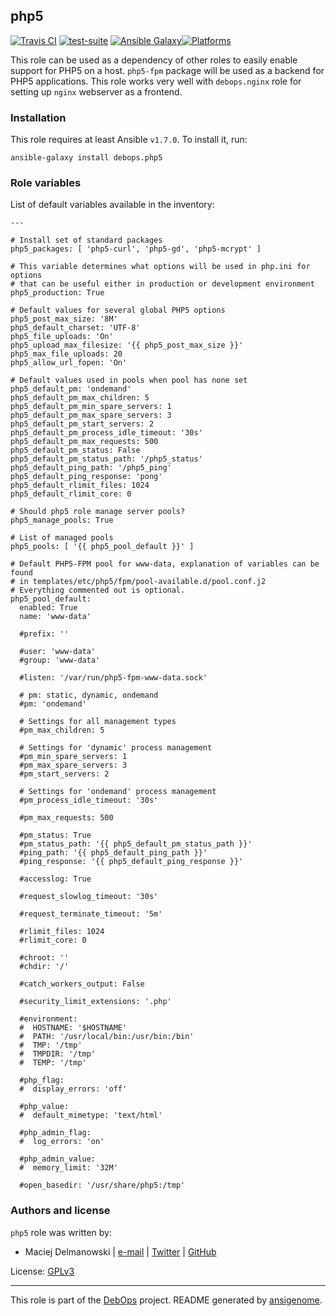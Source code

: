 ## php5

[![Travis CI](https://secure.travis-ci.org/debops/ansible-php5.png)](http://travis-ci.org/debops/ansible-php5) [![test-suite](http://img.shields.io/badge/test--suite-ansible--php5-blue.svg)](https://github.com/debops/test-suite/tree/master/ansible-php5/) [![Ansible Galaxy](http://img.shields.io/badge/galaxy-debops.php5-660198.svg)](https://galaxy.ansible.com/list#/roles/1585)[![Platforms](http://img.shields.io/badge/platforms-debian%20|%20ubuntu-lightgrey.svg)](#)

This role can be used as a dependency of other roles to easily enable
support for PHP5 on a host. `php5-fpm` package will be used as a backend
for PHP5 applications. This role works very well with `debops.nginx` role
for setting up `nginx` webserver as a frontend.


### Installation

This role requires at least Ansible `v1.7.0`. To install it, run:

    ansible-galaxy install debops.php5






### Role variables

List of default variables available in the inventory:

    ---
    
    # Install set of standard packages
    php5_packages: [ 'php5-curl', 'php5-gd', 'php5-mcrypt' ]
    
    # This variable determines what options will be used in php.ini for options
    # that can be useful either in production or development environment
    php5_production: True
    
    # Default values for several global PHP5 options
    php5_post_max_size: '8M'
    php5_default_charset: 'UTF-8'
    php5_file_uploads: 'On'
    php5_upload_max_filesize: '{{ php5_post_max_size }}'
    php5_max_file_uploads: 20
    php5_allow_url_fopen: 'On'
    
    # Default values used in pools when pool has none set
    php5_default_pm: 'ondemand'
    php5_default_pm_max_children: 5
    php5_default_pm_min_spare_servers: 1
    php5_default_pm_max_spare_servers: 3
    php5_default_pm_start_servers: 2
    php5_default_pm_process_idle_timeout: '30s'
    php5_default_pm_max_requests: 500
    php5_default_pm_status: False
    php5_default_pm_status_path: '/php5_status'
    php5_default_ping_path: '/php5_ping'
    php5_default_ping_response: 'pong'
    php5_default_rlimit_files: 1024
    php5_default_rlimit_core: 0
    
    # Should php5 role manage server pools?
    php5_manage_pools: True
    
    # List of managed pools
    php5_pools: [ '{{ php5_pool_default }}' ]
    
    # Default PHP5-FPM pool for www-data, explanation of variables can be found
    # in templates/etc/php5/fpm/pool-available.d/pool.conf.j2
    # Everything commented out is optional.
    php5_pool_default:
      enabled: True
      name: 'www-data'
    
      #prefix: ''
    
      #user: 'www-data'
      #group: 'www-data'
    
      #listen: '/var/run/php5-fpm-www-data.sock'
    
      # pm: static, dynamic, ondemand
      #pm: 'ondemand'
    
      # Settings for all management types
      #pm_max_children: 5
    
      # Settings for 'dynamic' process management
      #pm_min_spare_servers: 1
      #pm_max_spare_servers: 3
      #pm_start_servers: 2
    
      # Settings for 'ondemand' process management
      #pm_process_idle_timeout: '30s'
    
      #pm_max_requests: 500
    
      #pm_status: True
      #pm_status_path: '{{ php5_default_pm_status_path }}'
      #ping_path: '{{ php5_default_ping_path }}'
      #ping_response: '{{ php5_default_ping_response }}'
    
      #accesslog: True
    
      #request_slowlog_timeout: '30s'
    
      #request_terminate_timeout: '5m'
    
      #rlimit_files: 1024
      #rlimit_core: 0
    
      #chroot: ''
      #chdir: '/'
    
      #catch_workers_output: False
    
      #security_limit_extensions: '.php'
    
      #environment:
      #  HOSTNAME: '$HOSTNAME'
      #  PATH: '/usr/local/bin:/usr/bin:/bin'
      #  TMP: '/tmp'
      #  TMPDIR: '/tmp'
      #  TEMP: '/tmp'
    
      #php_flag:
      #  display_errors: 'off'
    
      #php_value:
      #  default_mimetype: 'text/html'
    
      #php_admin_flag:
      #  log_errors: 'on'
    
      #php_admin_value:
      #  memory_limit: '32M'
    
      #open_basedir: '/usr/share/php5:/tmp'




### Authors and license

`php5` role was written by:

- Maciej Delmanowski | [e-mail](mailto:drybjed@gmail.com) | [Twitter](https://twitter.com/drybjed) | [GitHub](https://github.com/drybjed)

License: [GPLv3](https://tldrlegal.com/license/gnu-general-public-license-v3-(gpl-3))

***

This role is part of the [DebOps](http://debops.org/) project. README generated by [ansigenome](https://github.com/nickjj/ansigenome/).
